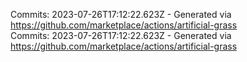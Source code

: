 Commits: 2023-07-26T17:12:22.623Z - Generated via https://github.com/marketplace/actions/artificial-grass
<br>
Commits: 2023-07-26T17:12:22.623Z - Generated via https://github.com/marketplace/actions/artificial-grass
<br>
